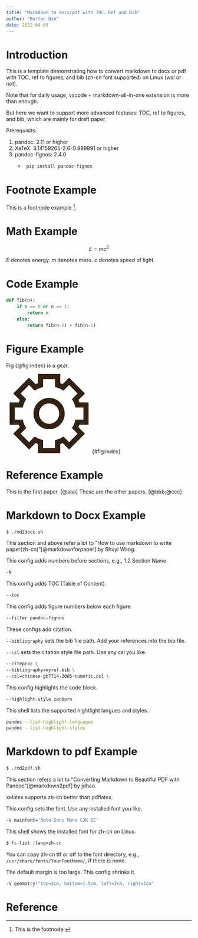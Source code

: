```yaml
---
title: "Markdown to docx/pdf with TOC、Ref and Bib"
author: "Burton Qin"
date: 2022-04-05
---
```


# Introduction

This is a template demonstrating how to convert markdown to docx or pdf with TOC, ref to figures, and bib (zh-cn font supported) on Linux (wsl or not).

Note that for daily usage, vscode + markdown-all-in-one extension is more than enough.

But here we want to support more advanced features: TOC, ref to figures, and bib, which are mainly for draft paper.

Prerequisits:

1. pandoc: 2.11 or higher
2. XeTeX: 3.14159265-2.6-0.999991 or higher
3. pandoc-fignos: 2.4.0
   - ```python
	  pip install pandoc-fignos
	 ```

# Footnote Example

This is a footnode example [^1].

[^1]: This is the footnode.

# Math Example

$$ E = m c^2 $$

$E$ denotes energy. $m$ denotes mass. $c$ denotes speed of light.

# Code Example

```python
def fib(n):
	if n == 0 or n == 1:
		return n
	else:
		return fib(n-2) + fib(n-1)
```

# Figure Example

Fig {@fig:index} is a gear.

![Gear](assets/index.png){#fig:index}

# Reference Example

This is the first paper. [@aaa]
These are the other papers. [@bbb;@ccc]

# Markdown to Docx Example

```bash
$ ./md2docx.sh
```

This section and above refer a lot to "How to use markdown to write paper(zh-cn)"[@markdownforpaper] by Shuyi Wang.

This config adds numbers before sections, e.g., 1.2 Section Name

```bash
-N
```

This config adds TOC (Table of Content).

```bash
--toc
```

This config adds figure numbers below each figure.

```bash
--filter pandoc-fignos
```

These configs add citation.

```--bibliography``` sets the bib file path.
Add your references into the bib file.

```--csl``` sets the citation style file path.
Use any csl you like.

```bash
--citeproc \
--bibliography=myref.bib \
--csl=chinese-gb7714-2005-numeric.csl \
```

This config highlights the code block.

```bash
--highlight-style zenburn
```

This shell lists the supported hightlight langues and styles.

```bash
pandoc --list-highlight-languages
pandoc --list-highlight-styles
```

# Markdown to pdf Example

```bash
$ ./md2pdf.sh
```

This section refers a lot to "Converting Markdown to Beautiful PDF with Pandoc"[@markdown2pdf] by jdhao.

xelatex supports zh-cn better than pdflatex.

This config sets the font. Use any installed font you like.

```bash
-V mainfont='Noto Sans Mono CJK SC'
```

This shell shows the installed font for zh-cn on Linux.

```bash
$ fc-list :lang=zh-cn
```

You can copy zh-cn ttf or otf to the font directory, e.g., ```/usr/share/fonts/YourFontName/```, if there is none.

The default margin is too large.
This config shrinks it. 

```bash
-V geometry:"top=2cm, bottom=1.5cm, left=2cm, right=2cm"
```

# Reference
